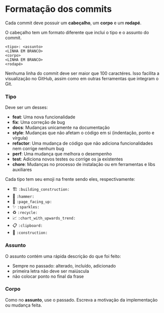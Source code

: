 # Formatação dos commits
Cada commit deve possuir um **cabeçalho**, um **corpo** e um **rodapé**.  

O cabeçalho tem um formato diferente que inclui o tipo e o assunto do commit.
```
<tipo>: <assunto>
<LINHA EM BRANCO>
<corpo>
<LINHA EM BRANCO>
<rodapé>
```
Nenhuma linha do commit deve ser maior que 100 caractéres. Isso facilita a visualização no GitHub, assim como em outras ferramentas que integram o Git.

### Tipo
Deve ser um desses:
- **feat**: Uma nova funcionalidade
- **fix**: Uma correção de bug
- **docs**: Mudanças unicamente na documentação 
- **style**: Mudanças que não afetam o código em si (indentação, ponto e vírgula)
- **refactor**: Uma mudança de código que não adiciona funcionalidades nem corrige nenhum bug
- **perf**: Uma mudança que melhora o desempenho
- **test**: Adiciona novos testes ou corrige os ja existentes
- **chore**: Mudanças no processo de instalação ou em ferramentas e libs auxiliares

Cada tipo tem seu emoji na frente sendo eles, respectivamente:
- :building_construction: `:building_construction:`
- :hammer: `:hammer:`
- :page_facing_up: `:page_facing_up:`
- :sparkles: `:sparkles:`
- :recycle: `:recycle:`
- :chart_with_upwards_trend: `:chart_with_upwards_trend:`
- :clipboard: `:clipboard:`
- :construction: `:construction:`

### Assunto
O assunto contém uma rápida descrição do que foi feito:
- Sempre no passado: alterado, incluído, adicionado
- primeira letra não deve ser maiúscula
- não colocar ponto no final da frase

### Corpo
Como no **assunto**, use o passado. Escreva a motivação da implementação ou mudança feita.


